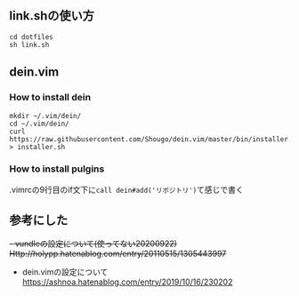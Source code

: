 ## link.shの使い方
```
cd dotfiles
sh link.sh

```

## dein.vim
### How to install dein
```
mkdir ~/.vim/dein/
cd ~/.vim/dein/
curl https://raw.githubusercontent.com/Shougo/dein.vim/master/bin/installer.sh > installer.sh
```

### How to install pulgins
.vimrcの9行目のif文下に```call dein#add('リポジトリ')```て感じで書く


## 参考にした
~~- vundleの設定について(使ってない20200922)~~   
~~Http://holypp.hatenablog.com/entry/20110515/1305443997~~  

- dein.vimの設定について
https://ashnoa.hatenablog.com/entry/2019/10/16/230202
